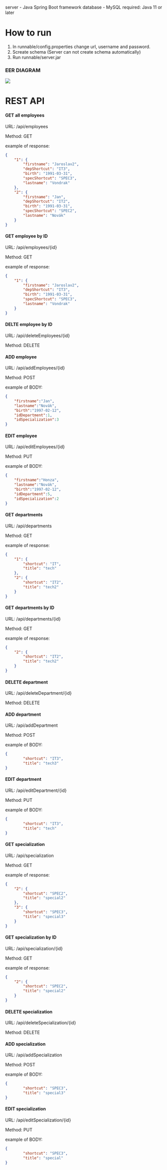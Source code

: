 server - Java Spring Boot framework 
database - MySQL
required: Java 11 or later 

# How to run
1. In runnable/config.properties change url, username and password.
2. Screate schema (Server can not create schema automatically)
3. Run runnable/server.jar

### EER DIAGRAM

![](https://gitlab.com/JaroslavVond/dpg-rest-api/-/raw/master/img/dat.png)

# REST API

#### GET all employees

URL: /api/employees

Method: GET

example of response: 
```json
{
    "1": {
        "firstname": "Jaroslav2",
        "depShortcut": "IT3",
        "birth": "1991-03-31",
        "specShortcut": "SPEC3",
        "lastname": "Vondrak"
    },
    "2": {
        "firstname": "Jan",
        "depShortcut": "IT2",
        "birth": "1991-03-31",
        "specShortcut": "SPEC2",
        "lastname": "Novák"
    }
}
```
#### GET employee by ID

URL: /api/employees/{id}

Method: GET

example of response: 
```json
{
    "1": {
        "firstname": "Jaroslav2",
        "depShortcut": "IT3",
        "birth": "1991-03-31",
        "specShortcut": "SPEC3",
        "lastname": "Vondrak"
    }
}
```

#### DELTE employee by ID

URL: /api/deleteEmployees/{id}

Method: DELETE

#### ADD employee

URL: /api/addEmployees/{id}

Method: POST

example of BODY: 
```json
{
    "firstname":"Jan", 
    "lastname":"Novák",
    "birth":"1997-02-12",
    "idDepartment":1,
    "idSpecialization":3
}
```

#### EDIT employee

URL: /api/editEmployees/{id}

Method: PUT

example of BODY: 
```json
{
    "firstname":"Honza", 
    "lastname":"Novák",
    "birth":"1997-02-12",
    "idDepartment":5,
    "idSpecialization":2
}
```

#### GET departments

URL: /api/departments

Method: GET

example of response: 
```json
{
    "1": {
        "shortcut": "IT",
        "title": "tech"
    },
    "2": {
        "shortcut": "IT2",
        "title": "tech2"
    }
}
```

#### GET departments by ID

URL: /api/departments/{id}

Method: GET

example of response: 
```json
{
    "2": {
        "shortcut": "IT2",
        "title": "tech2"
    }
}
```

#### DELETE department

URL: /api/deleteDepartment/{id}

Method: DELETE

#### ADD department

URL: /api/addDepartment

Method: POST

example of BODY: 
```json
{
        "shortcut": "IT3",
        "title": "tech3"
}
```

#### EDIT department

URL: /api/editDepartment/{id}

Method: PUT

example of BODY: 
```json
{
        "shortcut": "IT3",
        "title": "tech"
}
```

#### GET specialization

URL: /api/specialization

Method: GET

example of response: 
```json
{
    "2": {
        "shortcut": "SPEC2",
        "title": "special2"
    },
    "3": {
        "shortcut": "SPEC3",
        "title": "special3"
    }
}
```

#### GET specialization by ID

URL: /api/specialization/{id}

Method: GET

example of response: 
```json
{
    "2": {
        "shortcut": "SPEC2",
        "title": "special2"
    }
}
```

#### DELETE specialization

URL: /api/deleteSpecialization/{id}

Method: DELETE

#### ADD specialization

URL: /api/addSpecialization

Method: POST

example of BODY: 
```json
{
        "shortcut": "SPEC3",
        "title": "special3"
}
```

#### EDIT specialization

URL: /api/editSpecialization/{id}

Method: PUT

example of BODY: 
```json
{
        "shortcut": "SPEC3",
        "title": "special"
}
```
